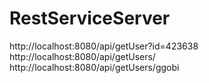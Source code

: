 # RestServiceServer

http://localhost:8080/api/getUser?id=423638
http://localhost:8080/api/getUsers/
http://localhost:8080/api/getUsers/ggobi
